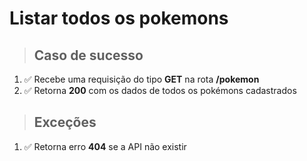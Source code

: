# Listar todos os pokemons

> ## Caso de sucesso

1. ✅ Recebe uma requisição do tipo **GET** na rota **/pokemon**
2. ✅ Retorna **200** com os dados de todos os pokémons cadastrados

> ## Exceções

1. ✅ Retorna erro **404** se a API não existir
